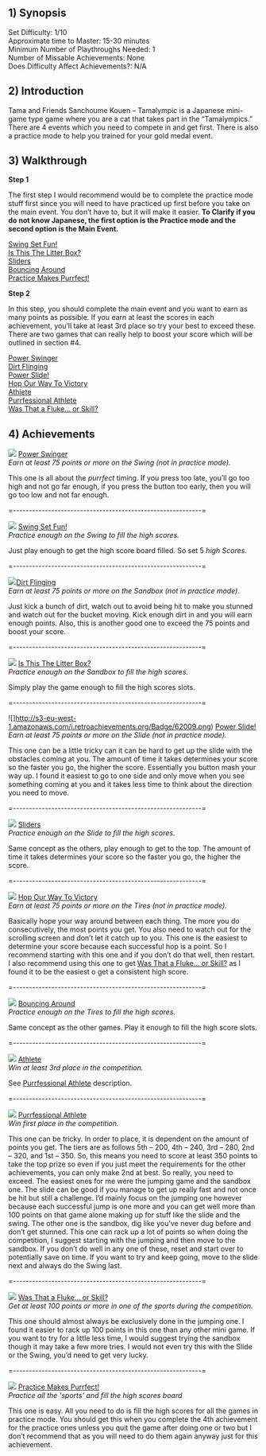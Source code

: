 ## 1) Synopsis

Set Difficulty: 1/10  
Approximate time to Master: 15-30 minutes  
Minimum Number of Playthroughs Needed: 1  
Number of Missable Achievements: None  
Does Difficulty Affect Achievements?: N/A

## 2) Introduction

Tama and Friends Sanchoume Kouen – Tamalympic is a Japanese mini-game type game where you are a cat that takes part in the “Tamalympics.” There are 4 events which you need to compete in and get first. There is also a practice mode to help you trained for your gold medal event. 
## 3) Walkthrough

**Step 1**

The first step I would recommend would be to complete the practice mode stuff first since you will need to have practiced up first before you take on the main event. You don’t have to, but it will make it easier.
**To Clarify if you do not know Japanese, the first option is the Practice mode and the second option is the Main Event.**

[Swing Set Fun!](http://retroachievements.org/achievement/59266)   
[Is This The Litter Box?]( http://retroachievements.org/achievement/59268)   
[Sliders](http://retroachievements.org/achievement/59270)   
[Bouncing Around](http://retroachievements.org/achievement/59272)   
[Practice Makes Purrfect!](http://retroachievements.org/achievement/59276)   

**Step 2**

In this step, you should complete the main event and you want to earn as many points as possible. If you earn at least the scores in each achievement, you’ll take at least 3rd place so try your best to exceed these. There are two games that can really help to boost your score which will be outlined in section #4.

[Power Swinger](http://retroachievements.org/achievement/59265)   
[Dirt Flinging](http://retroachievements.org/achievement/59267)    
[Power Slide!](http://retroachievements.org/achievement/59269)   
[Hop Our Way To Victory](http://retroachievements.org/achievement/59271)   
[Athlete](https://retroachievements.org/achievement/59273)   
[Purrfessional Athlete](http://retroachievements.org/achievement/59274)   
[Was That a Fluke… or Skill?](http://retroachievements.org/achievement/59275)   

## 4) Achievements

![](http://s3-eu-west-1.amazonaws.com/i.retroachievements.org/Badge/62005.png) [Power Swinger](http://retroachievements.org/achievement/59265)   
_Earn at least 75 points or more on the Swing (not in practice mode)._

This one is all about the _purrfect_ timing. If you press too late, you’ll go too high and not go far enough, if you press the button too early, then you will go too low and not far enough.

=-----------------------------------------------------------=

![](http://s3-eu-west-1.amazonaws.com/i.retroachievements.org/Badge/62006.png) [Swing Set Fun!](http://retroachievements.org/achievement/59266)   
_Practice enough on the Swing to fill the high scores._

Just play enough to get the high score board filled. So set 5 _high Scores._

=-----------------------------------------------------------=

![](http://s3-eu-west-1.amazonaws.com/i.retroachievements.org/Badge/62007.png)[Dirt Flinging](http://retroachievements.org/achievement/59267)   
_Earn at least 75 points or more on the Sandbox (not in practice mode)._

Just kick a bunch of dirt, watch out to avoid being hit to make you stunned and watch out for the bucket moving. Kick enough dirt in and you will earn enough points. Also, this is another good one to exceed the 75 points and boost your score.

=-----------------------------------------------------------=

![](http://s3-eu-west-1.amazonaws.com/i.retroachievements.org/Badge/62008.png) [Is This The Litter Box?]( http://retroachievements.org/achievement/59268)   
_Practice enough on the Sandbox to fill the high scores._

Simply play the game enough to fill the high scores slots.

=-----------------------------------------------------------=

![]http://s3-eu-west-1.amazonaws.com/i.retroachievements.org/Badge/62009.png) [Power Slide!](http://retroachievements.org/achievement/59269)   
_Earn at least 75 points or more on the Slide (not in practice mode)._

This one can be a little tricky can it can be hard to get up the slide with the obstacles coming at you. The amount of time it takes determines your score so the faster you go, the higher the score. Essentially you button mash your way up. I found it easiest to go to one side and only move when you see something coming at you and it takes less time to think about the direction you need to move.

=-----------------------------------------------------------=

![](http://s3-eu-west-1.amazonaws.com/i.retroachievements.org/Badge/62010.png) [Sliders](http://retroachievements.org/achievement/59270)   
_Practice enough on the Slide to fill the high scores._

Same concept as the others, play enough to get to the top. The amount of time it takes determines your score so the faster you go, the higher the score.

=-----------------------------------------------------------=

![](http://s3-eu-west-1.amazonaws.com/i.retroachievements.org/Badge/62011.png) [Hop Our Way To Victory](http://retroachievements.org/achievement/59271)   
_Earn at least 75 points or more on the Tires (not in practice mode)._

Basically hope your way around between each thing. The more you do consecutively, the most points you get. You also need to watch out for the scrolling screen and don’t let it catch up to you. This one is the easiest to determine your score because each successful hop is a point. So I recommend starting with this one and if you don’t do that well, then restart. I also recommend using this one to get [Was That a Fluke… or Skill?](http://retroachievements.org/achievement/59275) as I found it to be the easiest o get a consistent high score.

=-----------------------------------------------------------=

![](http://s3-eu-west-1.amazonaws.com/i.retroachievements.org/Badge/62012.png) [Bouncing Around](http://retroachievements.org/achievement/59272)   
_Practice enough on the Tires to fill the high scores._

Same concept as the other games. Play it enough to fill the high score slots.

=-----------------------------------------------------------=


![](http://s3-eu-west-1.amazonaws.com/i.retroachievements.org/Badge/62014.png) [Athlete](https://retroachievements.org/achievement/59273)   
_Win at least 3rd place in the competition._

See [Purrfessional Athlete](http://retroachievements.org/achievement/59274) description.

=-----------------------------------------------------------=

![](http://s3-eu-west-1.amazonaws.com/i.retroachievements.org/Badge/62013.png) [Purrfessional Athlete](http://retroachievements.org/achievement/59274)   
_Win first place in the competition._

This one can be tricky. In order to place, it is dependent on the amount of points you get. The tiers are as follows 5th – 200, 4th – 240, 3rd – 280, 2nd – 320, and 1st – 350. So, this means you need to score at least 350 points to take the top prize so even if you just meet the requirements for the other achievements, you can only make 2nd at best. So really, you need to exceed. The easiest ones for me were the jumping game and the sandbox one. The slide can be good if you manage to get up really fast and not once be hit but still a challenge. I’d mainly focus on the jumping one however because each successful jump is one more and you can get well more than 100 points on that game alone making up for stuff like the slide and the swing. The other one is the sandbox, dig like you’ve never dug before and don’t get stunned. This one can rack up a lot of points so when doing the competition, I suggest starting with the jumping and then move to the sandbox. If you don’t do well in any one of these, reset and start over to potentially save on time. If you want to try and keep going, move to the slide next and always do the Swing last.

=-----------------------------------------------------------=

![](http://s3-eu-west-1.amazonaws.com/i.retroachievements.org/Badge/62015.png) [Was That a Fluke… or Skill?](http://retroachievements.org/achievement/59275)   
_Get at least 100 points or more in one of the sports during the competition._ 

This one should almost always be exclusively done in the jumping one. I found it easier to rack up 100 points in this one than any other mini game. If you want to try for a little less time, I would suggest trying the sandbox though it may take a few more tries. I would not even try this with the Slide or the Swing, you’d need to get very lucky.

=-----------------------------------------------------------=

![](https://s3-eu-west-1.amazonaws.com/i.retroachievements.org/Badge/62016.png) [Practice Makes Purrfect!](http://retroachievements.org/achievement/59276)   
_Practice all the 'sports' and fill the high scores board_

This one is easy. All you need to do is fill the high scores for all the games in practice mode. You should get this when you complete the 4th achievement for the practice ones unless you quit the game after doing one or two but I don’t recommend that as you will need to do them again anyway just for this achievement.









